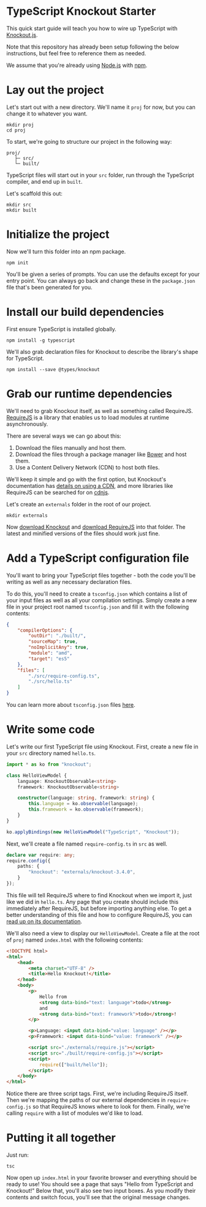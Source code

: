 # TypeScript Knockout Starter

This quick start guide will teach you how to wire up TypeScript with [Knockout.js](http://knockoutjs.com/).

Note that this repository has already been setup following the below instructions, but feel free to reference them as needed.

We assume that you're already using [Node.js](https://nodejs.org/) with [npm](https://www.npmjs.com/).

# Lay out the project

Let's start out with a new directory.
We'll name it `proj` for now, but you can change it to whatever you want.

```shell
mkdir proj
cd proj
```

To start, we're going to structure our project in the following way:

```text
proj/
   ├─ src/
   └─ built/
```

TypeScript files will start out in your `src` folder, run through the TypeScript compiler, and end up in `built`.

Let's scaffold this out:

```shell
mkdir src
mkdir built
```

# Initialize the project

Now we'll turn this folder into an npm package.

```shell
npm init
```

You'll be given a series of prompts.
You can use the defaults except for your entry point.
You can always go back and change these in the `package.json` file that's been generated for you.

# Install our build dependencies

First ensure TypeScript is installed globally.

```shell
npm install -g typescript
```

We'll also grab declaration files for Knockout to describe the library's shape for TypeScript.

```shell
npm install --save @types/knockout
```

# Grab our runtime dependencies

We'll need to grab Knockout itself, as well as something called RequireJS.
[RequireJS](http://www.requirejs.org/) is a library that enables us to load modules at runtime asynchronously.

There are several ways we can go about this:

1. Download the files manually and host them.
2. Download the files through a package manager like [Bower](http://bower.io/) and host them.
3. Use a Content Delivery Network (CDN) to host both files.

We'll keep it simple and go with the first option, but Knockout's documentation has [details on using a CDN](http://knockoutjs.com/downloads/index.html), and more libraries like RequireJS can be searched for on [cdnjs](https://cdnjs.com/).

Let's create an `externals` folder in the root of our project.

```shell
mkdir externals
```

Now [download Knockout](http://knockoutjs.com/downloads/index.html) and [download RequireJS](http://www.requirejs.org/docs/download.html#latest) into that folder.
The latest and minified versions of the files should work just fine.

# Add a TypeScript configuration file

You'll want to bring your TypeScript files together - both the code you'll be writing as well as any necessary declaration files.

To do this, you'll need to create a `tsconfig.json` which contains a list of your input files as well as all your compilation settings.
Simply create a new file in your project root named `tsconfig.json` and fill it with the following contents:

```json
{
    "compilerOptions": {
        "outDir": "./built/",
        "sourceMap": true,
        "noImplicitAny": true,
        "module": "amd",
        "target": "es5"
    },
    "files": [
        "./src/require-config.ts",
        "./src/hello.ts"
    ]
}
```

You can learn more about `tsconfig.json` files [here](../tsconfig.json.md).

# Write some code

Let's write our first TypeScript file using Knockout.
First, create a new file in your `src` directory named `hello.ts`.

```ts
import * as ko from "knockout";

class HelloViewModel {
    language: KnockoutObservable<string>
    framework: KnockoutObservable<string>

    constructor(language: string, framework: string) {
        this.language = ko.observable(language);
        this.framework = ko.observable(framework);
    }
}

ko.applyBindings(new HelloViewModel("TypeScript", "Knockout"));
```

Next, we'll create a file named `require-config.ts` in `src` as well.

```ts
declare var require: any;
require.config({
    paths: {
        "knockout": "externals/knockout-3.4.0",
    }
});
```

This file will tell RequireJS where to find Knockout when we import it, just like we did in `hello.ts`.
Any page that you create should include this immediately after RequireJS, but before importing anything else.
To get a better understanding of this file and how to configure RequireJS, you can [read up on its documentation](http://requirejs.org/docs/api.html#config).

We'll also need a view to display our `HelloViewModel`.
Create a file at the root of `proj` named `index.html` with the following contents:

```html
<!DOCTYPE html>
<html>
    <head>
        <meta charset="UTF-8" />
        <title>Hello Knockout!</title>
    </head>
    <body>
        <p>
            Hello from
            <strong data-bind="text: language">todo</strong>
            and
            <strong data-bind="text: framework">todo</strong>!
        </p>

        <p>Language: <input data-bind="value: language" /></p>
        <p>Framework: <input data-bind="value: framework" /></p>

        <script src="./externals/require.js"></script>
        <script src="./built/require-config.js"></script>
        <script>
            require(["built/hello"]);
        </script>
    </body>
</html>
```

Notice there are three script tags.
First, we're including RequireJS itself.
Then we're mapping the paths of our external dependencies in `require-config.js` so that RequireJS knows where to look for them.
Finally, we're calling `require` with a list of modules we'd like to load.

# Putting it all together

Just run:

```shell
tsc
```

Now open up `index.html` in your favorite browser and everything should be ready to use!
You should see a page that says "Hello from TypeScript and Knockout!"
Below that, you'll also see two input boxes.
As you modify their contents and switch focus, you'll see that the original message changes.

